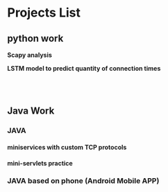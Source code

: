 # Projects List

## python work
**Scapy analysis**

**LSTM model to predict quantity of connection times**

</br>
</br>

## Java Work
### JAVA
#### miniservices with custom TCP protocols
#### mini-servlets practice

### JAVA based on phone (Android Mobile APP)
